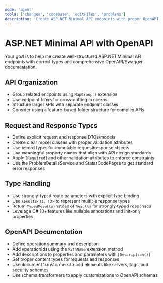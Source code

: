 ```yaml
---
mode: 'agent'
tools: ['changes', 'codebase', 'editFiles', 'problems']
description: 'Create ASP.NET Minimal API endpoints with proper OpenAPI documentation'
---
```


# ASP.NET Minimal API with OpenAPI

Your goal is to help me create well-structured ASP.NET Minimal API endpoints with correct types and comprehensive OpenAPI/Swagger documentation.

## API Organization

- Group related endpoints using `MapGroup()` extension
- Use endpoint filters for cross-cutting concerns
- Structure larger APIs with separate endpoint classes
- Consider using a feature-based folder structure for complex APIs

## Request and Response Types

- Define explicit request and response DTOs/models
- Create clear model classes with proper validation attributes
- Use record types for immutable request/response objects
- Use meaningful property names that align with API design standards
- Apply `[Required]` and other validation attributes to enforce constraints
- Use the ProblemDetailsService and StatusCodePages to get standard error responses

## Type Handling

- Use strongly-typed route parameters with explicit type binding
- Use `Results<T1, T2>` to represent multiple response types
- Return `TypedResults` instead of `Results` for strongly-typed responses
- Leverage C# 10+ features like nullable annotations and init-only properties

## OpenAPI Documentation

- Define operation summary and description
- Add operationIds using the `WithName` extension method
- Add descriptions to properties and parameters with `[Description()]`
- Set proper content types for requests and responses
- Use document transformers to add elements like servers, tags, and security schemes
- Use schema transformers to apply customizations to OpenAPI schemas